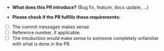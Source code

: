 * **What does this PR introduce?** (Bug fix, feature, docs update, ...)

* **Please check if the PR fulfills these requirements:**

- [ ] The commit messages makes sense.
- [ ] Reference number, if applicable.
- [ ] The intoduction would make sense to someone completely unfamiliar with what is done in the PR.